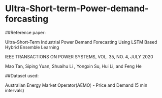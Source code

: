 # Ultra-Short-term-Power-demand-forcasting

##Reference paper: 

Ultra-Short-Term Industrial Power Demand Forecasting Using LSTM Based Hybrid Ensemble Learning

IEEE TRANSACTIONS ON POWER SYSTEMS, VOL. 35, NO. 4, JULY 2020

Mao Tan, Siping Yuan, Shuaihu Li , Yongxin Su, Hui Li, and Feng He

##Dataset used:

Australian Energy Market Operator(AEMO) - Price and Demand (5 min intervals)
